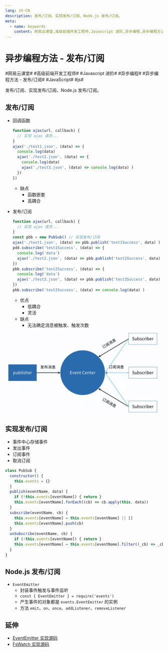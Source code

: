 ```yaml
---
lang: zh-CN
description: 发布/订阅、实现发布/订阅、Node.js 发布/订阅。
meta:
  - name: keywords
    content: 网易云课堂,高级前端开发工程师,Javascript 进阶,异步编程,异步编程方法 - 发布/订阅,JavaScript,js
---
```


# 异步编程方法 - 发布/订阅

\#网易云课堂#
\#高级前端开发工程师#
\#Javascript 进阶#
\#异步编程#
\#异步编程方法 - 发布/订阅#
\#JavaScript#
\#js#

发布/订阅、实现发布/订阅、Node.js 发布/订阅。

## 发布/订阅

* 回调函数

  ```js
  function ajax(url, callback) {
    // 实现 ajax 请求...
  }
  ajax('./test1.json', (data) => {
    console.log(data)
    ajax('./test2.json', (data) => {
      console.log(data)
      ajax('./test3.json', (data) => console.log(data) )
    })
  })
  ```

  * 缺点
    * 函数嵌套
    * 高耦合
* 发布/订阅

  ```js
  function ajax(url, callback) {
    // 实现 ajax 请求...
  }
  const pbb = new PubSub() // 实现发布/订阅
  ajax('./test1.json', (data) => pbb.publish('test1Success', data) )
  pdd.subscribe('test1Success', (data) => {
    console.log('data')
    ajax('./test2.json', (data) => pbb.publish('test2Success', data) )
  })
  pbb.subscribe('test2Success', (data) => {
    console.log('data')
    ajax('./test3.json', (data) => pbb.publish('test3Success', data) )
  })
  pbb.subscribe('test2Success', (data) => console.log(data) )
  ```
  * 优点
    * 低耦合
    * 灵活
  * 缺点
    * 无法确定消息被触发、触发次数

<img style="width: 500px;" src="./image/publish-subscribe.png" alt="发布/订阅">

## 实现发布/订阅

* 事件中心存储事件
* 发出事件
* 订阅事件
* 取消订阅

```js
class PubSub {
  constructor() {
    this.events = {}
  }
  publish(eventName, data) {
    if (!this.events[eventName]) { return }
    this.events[eventName].forEach((cb) => cb.apply(this, data))
  }
  subscribe(eventName, cb) {
    this.events[eventName] = this.events[eventName] || []
    this.events[eventName].push(cb)
  }
  unSubscribe(eventName, cb) {
    if (!this.events[eventName]) { return }
    this.events[eventName] = this.events[eventName].filter((_cb) => _cb !== cb)
  }
}
```

## Node.js 发布/订阅

* `EventEmitter`
  * 封装事件触发与事件监听
  * `const { EventEmitter } = require('events')`
  * 产生事件的对象都是 `events.EventEmitter` 的实例
  * 方法 `emit`、`on`、`once`、`addListener`、`removeListener`

## 延伸

* [EventEmitter 实现源码](https://github.com/nodejs/node/blob/master/lib/events.js)
* [FsWatch 实现源码](https://github.com/nodejs/node/blob/master/lib/internal/fs/watchers.js)